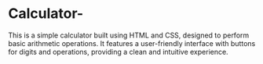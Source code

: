 # Calculator-
This is a simple calculator built using HTML and CSS, designed to perform basic arithmetic operations. It features a user-friendly interface with buttons for digits and operations, providing a clean and intuitive experience.
